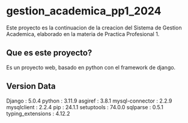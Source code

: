 # gestion_academica_pp1_2024
Este proyecto es la continuacion de la creacion del Sistema de Gestion Academica, elaborado en la materia de Practica Profesional 1.

## Que es este proyecto?
Es un proyecto web, basado en python con el framework de django.

## Version Data
Django              : 5.0.4
python              : 3.11.9
asgiref             : 3.8.1
mysql-connector     : 2.2.9
mysqlclient         : 2.2.4
pip                 : 24.1.1
setuptools          : 74.0.0
sqlparse            : 0.5.1
typing_extensions   : 4.12.2
